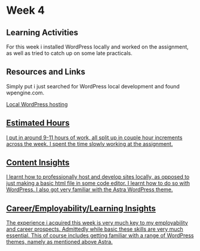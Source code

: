 <h1>Week 4</h1>
<h2>Learning Activities</h2>
<p>For this week i installed WordPress locally and worked on the assignment, as well as tried to catch up on some late practicals.</p>

<h2>Resources and Links</h2>
<p>Simply put i just searched for WordPress local development and found wpengine.com.</p>
<p><a href="https://wpengine.com.au/local/">Local WordPress hosting</p>

<h2>Estimated Hours</h2>
I put in around 9-11 hours of work, all split up in couple hour increments across the week. I spent the time slowly working at the assignment.

<h2>Content Insights</h2>
<p>I learnt how to professionally host and develop sites locally, as opposed to just making a basic html file in some code editor. I learnt how to do so with WordPress. I also got very familiar with the Astra WordPress theme.</p>

<h2>Career/Employability/Learning Insights</h2>
<p>The experience i acquired this week is very much key to my employability and career prospects. Admittedly while basic these skills are very much essential. This of course includes getting familiar with a range of WordPress themes, namely as mentioned above Astra.</p>

